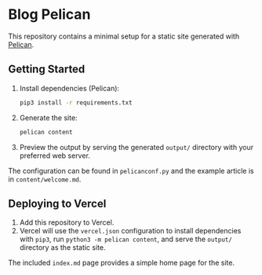 # Blog Pelican

This repository contains a minimal setup for a static site generated with [Pelican](https://getpelican.com/).

## Getting Started

1. Install dependencies (Pelican):
   ```bash
   pip3 install -r requirements.txt
   ```
2. Generate the site:
   ```bash
   pelican content
   ```
3. Preview the output by serving the generated `output/` directory with your preferred web server.

The configuration can be found in `pelicanconf.py` and the example article is in `content/welcome.md`.

## Deploying to Vercel

1. Add this repository to Vercel.
2. Vercel will use the `vercel.json` configuration to install dependencies with `pip3`, run `python3 -m pelican content`, and serve the `output/` directory as the static site.

The included `index.md` page provides a simple home page for the site.

